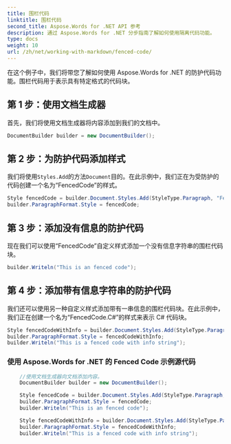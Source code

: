 ```yaml
---
title: 围栏代码
linktitle: 围栏代码
second_title: Aspose.Words for .NET API 参考
description: 通过 Aspose.Words for .NET 分步指南了解如何使用隔离代码功能。
type: docs
weight: 10
url: /zh/net/working-with-markdown/fenced-code/
---
```


在这个例子中，我们将带您了解如何使用 Aspose.Words for .NET 的防护代码功能。围栏代码用于表示具有特定格式的代码块。

## 第 1 步：使用文档生成器

首先，我们将使用文档生成器将内容添加到我们的文档中。

```csharp
DocumentBuilder builder = new DocumentBuilder();
```

## 第 2 步：为防护代码添加样式

我们将使用`Styles.Add`的方法`Document`目的。在此示例中，我们正在为受防护的代码创建一个名为“FencedCode”的样式。

```csharp
Style fencedCode = builder.Document.Styles.Add(StyleType.Paragraph, "FencedCode");
builder.ParagraphFormat.Style = fencedCode;
```

## 第 3 步：添加没有信息的防护代码

现在我们可以使用“FencedCode”自定义样式添加一个没有信息字符串的围栏代码块。

```csharp
builder.Writeln("This is an fenced code");
```

## 第 4 步：添加带有信息字符串的防护代码

我们还可以使用另一种自定义样式添加带有一串信息的围栏代码块。在此示例中，我们正在创建一个名为“FencedCode.C#”的样式来表示 C# 代码块。

```csharp
Style fencedCodeWithInfo = builder.Document.Styles.Add(StyleType.Paragraph, "FencedCode.C#");
builder.ParagraphFormat.Style = fencedCodeWithInfo;
builder.Writeln("This is a fenced code with info string");
```

### 使用 Aspose.Words for .NET 的 Fenced Code 示例源代码

```csharp
	//使用文档生成器向文档添加内容。
	DocumentBuilder builder = new DocumentBuilder();

	Style fencedCode = builder.Document.Styles.Add(StyleType.Paragraph, "FencedCode");
	builder.ParagraphFormat.Style = fencedCode;
	builder.Writeln("This is an fenced code");

	Style fencedCodeWithInfo = builder.Document.Styles.Add(StyleType.Paragraph, "FencedCode.C#");
	builder.ParagraphFormat.Style = fencedCodeWithInfo;
	builder.Writeln("This is a fenced code with info string");
            
```


